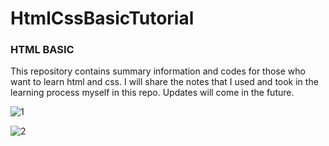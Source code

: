 # HtmlCssBasicTutorial

### HTML BASIC


This repository contains summary information and codes for those who want to learn html and css. I will share the notes that I used and took in the learning process myself in this repo. Updates will come in the future.


![1](https://user-images.githubusercontent.com/69143203/192813648-97e89075-8023-4ec6-925f-9a823cb1b106.png)


![2](https://user-images.githubusercontent.com/69143203/192813689-f83c86d7-e98b-45a8-8678-5dff5225cfe4.png)
